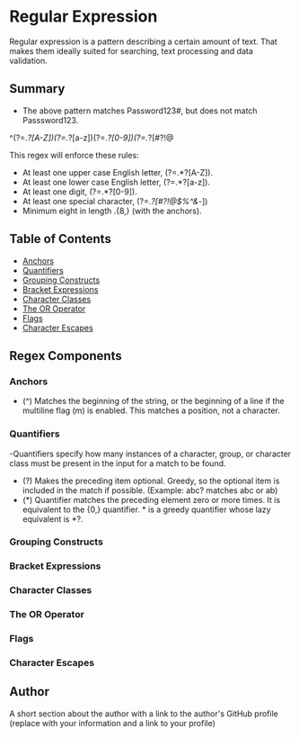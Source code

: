 # Regular Expression

Regular expression is a pattern describing a certain amount of text. That makes them ideally suited for searching, text processing and data validation.

## Summary

- The above pattern matches Password123#, but does not match   Passsword123.

^(?=.*?[A-Z])(?=.*?[a-z])(?=.*?[0-9])(?=.*?[#?!@$%^&*-]).{8,}$

This regex will enforce these rules:
- At least one upper case English letter, (?=.*?[A-Z]).
- At least one lower case English letter, (?=.*?[a-z]).
- At least one digit, (?=.*?[0-9]).
- At least one special character, (?=.*?[#?!@$%^&*-])
- Minimum eight in length .{8,} (with the anchors).

## Table of Contents

- [Anchors](#anchors)
- [Quantifiers](#quantifiers)
- [Grouping Constructs](#grouping-constructs)
- [Bracket Expressions](#bracket-expressions)
- [Character Classes](#character-classes)
- [The OR Operator](#the-or-operator)
- [Flags](#flags)
- [Character Escapes](#character-escapes)

## Regex Components

### Anchors
- (^) Matches the beginning of the string, or the beginning of a line if the multiline flag (m) is enabled. This matches a position, not a character.

### Quantifiers
-Quantifiers specify how many instances of a character, group, or character class must be present in the input for a match to be found. 
- (?) Makes the preceding item optional. Greedy, so the optional item is included in the match if possible. (Example: abc? matches abc or ab)
- (*) Quantifier matches the preceding element zero or more times. It is equivalent to the {0,} quantifier. * is a greedy quantifier whose lazy equivalent is *?.

### Grouping Constructs

### Bracket Expressions

### Character Classes

### The OR Operator

### Flags

### Character Escapes

## Author

A short section about the author with a link to the author's GitHub profile (replace with your information and a link to your profile)

